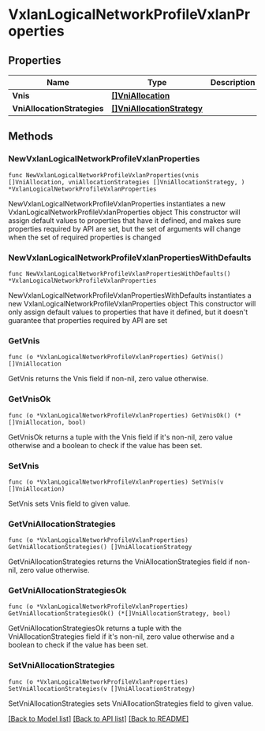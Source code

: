 # VxlanLogicalNetworkProfileVxlanProperties

## Properties

Name | Type | Description | Notes
------------ | ------------- | ------------- | -------------
**Vnis** | [**[]VniAllocation**](VniAllocation.md) |  | 
**VniAllocationStrategies** | [**[]VniAllocationStrategy**](VniAllocationStrategy.md) |  | 

## Methods

### NewVxlanLogicalNetworkProfileVxlanProperties

`func NewVxlanLogicalNetworkProfileVxlanProperties(vnis []VniAllocation, vniAllocationStrategies []VniAllocationStrategy, ) *VxlanLogicalNetworkProfileVxlanProperties`

NewVxlanLogicalNetworkProfileVxlanProperties instantiates a new VxlanLogicalNetworkProfileVxlanProperties object
This constructor will assign default values to properties that have it defined,
and makes sure properties required by API are set, but the set of arguments
will change when the set of required properties is changed

### NewVxlanLogicalNetworkProfileVxlanPropertiesWithDefaults

`func NewVxlanLogicalNetworkProfileVxlanPropertiesWithDefaults() *VxlanLogicalNetworkProfileVxlanProperties`

NewVxlanLogicalNetworkProfileVxlanPropertiesWithDefaults instantiates a new VxlanLogicalNetworkProfileVxlanProperties object
This constructor will only assign default values to properties that have it defined,
but it doesn't guarantee that properties required by API are set

### GetVnis

`func (o *VxlanLogicalNetworkProfileVxlanProperties) GetVnis() []VniAllocation`

GetVnis returns the Vnis field if non-nil, zero value otherwise.

### GetVnisOk

`func (o *VxlanLogicalNetworkProfileVxlanProperties) GetVnisOk() (*[]VniAllocation, bool)`

GetVnisOk returns a tuple with the Vnis field if it's non-nil, zero value otherwise
and a boolean to check if the value has been set.

### SetVnis

`func (o *VxlanLogicalNetworkProfileVxlanProperties) SetVnis(v []VniAllocation)`

SetVnis sets Vnis field to given value.


### GetVniAllocationStrategies

`func (o *VxlanLogicalNetworkProfileVxlanProperties) GetVniAllocationStrategies() []VniAllocationStrategy`

GetVniAllocationStrategies returns the VniAllocationStrategies field if non-nil, zero value otherwise.

### GetVniAllocationStrategiesOk

`func (o *VxlanLogicalNetworkProfileVxlanProperties) GetVniAllocationStrategiesOk() (*[]VniAllocationStrategy, bool)`

GetVniAllocationStrategiesOk returns a tuple with the VniAllocationStrategies field if it's non-nil, zero value otherwise
and a boolean to check if the value has been set.

### SetVniAllocationStrategies

`func (o *VxlanLogicalNetworkProfileVxlanProperties) SetVniAllocationStrategies(v []VniAllocationStrategy)`

SetVniAllocationStrategies sets VniAllocationStrategies field to given value.



[[Back to Model list]](../README.md#documentation-for-models) [[Back to API list]](../README.md#documentation-for-api-endpoints) [[Back to README]](../README.md)


